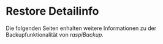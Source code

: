 # Restore Detailinfo

Die folgenden Seiten enhalten weitere Informationen zu der Backupfunktionalität von *raspiBackup*.

[.status]: restructured
